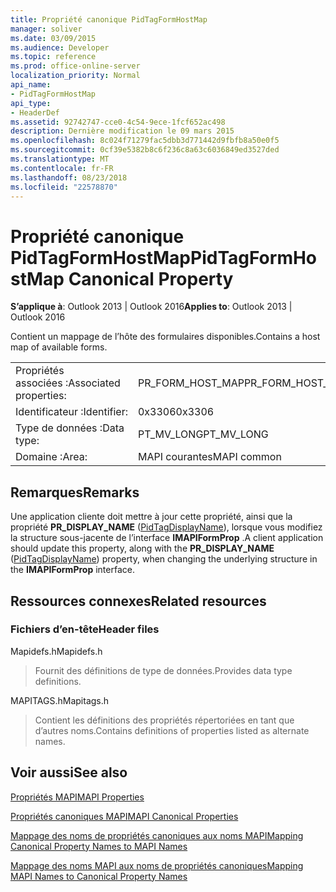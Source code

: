 ```yaml
---
title: Propriété canonique PidTagFormHostMap
manager: soliver
ms.date: 03/09/2015
ms.audience: Developer
ms.topic: reference
ms.prod: office-online-server
localization_priority: Normal
api_name:
- PidTagFormHostMap
api_type:
- HeaderDef
ms.assetid: 92742747-cce0-4c54-9ece-1fcf652ac498
description: Dernière modification le 09 mars 2015
ms.openlocfilehash: 8c024f71279fac5dbb3d771442d9fbfb8a50e0f5
ms.sourcegitcommit: 0cf39e5382b8c6f236c8a63c6036849ed3527ded
ms.translationtype: MT
ms.contentlocale: fr-FR
ms.lasthandoff: 08/23/2018
ms.locfileid: "22578870"
---
```

# <a name="pidtagformhostmap-canonical-property"></a><span data-ttu-id="e91f9-103">Propriété canonique PidTagFormHostMap</span><span class="sxs-lookup"><span data-stu-id="e91f9-103">PidTagFormHostMap Canonical Property</span></span>

  
  
<span data-ttu-id="e91f9-104">**S’applique à**: Outlook 2013 | Outlook 2016</span><span class="sxs-lookup"><span data-stu-id="e91f9-104">**Applies to**: Outlook 2013 | Outlook 2016</span></span> 
  
<span data-ttu-id="e91f9-105">Contient un mappage de l’hôte des formulaires disponibles.</span><span class="sxs-lookup"><span data-stu-id="e91f9-105">Contains a host map of available forms.</span></span> 
  
|||
|:-----|:-----|
|<span data-ttu-id="e91f9-106">Propriétés associées :</span><span class="sxs-lookup"><span data-stu-id="e91f9-106">Associated properties:</span></span>  <br/> |<span data-ttu-id="e91f9-107">PR_FORM_HOST_MAP</span><span class="sxs-lookup"><span data-stu-id="e91f9-107">PR_FORM_HOST_MAP</span></span>  <br/> |
|<span data-ttu-id="e91f9-108">Identificateur :</span><span class="sxs-lookup"><span data-stu-id="e91f9-108">Identifier:</span></span>  <br/> |<span data-ttu-id="e91f9-109">0x3306</span><span class="sxs-lookup"><span data-stu-id="e91f9-109">0x3306</span></span>  <br/> |
|<span data-ttu-id="e91f9-110">Type de données :</span><span class="sxs-lookup"><span data-stu-id="e91f9-110">Data type:</span></span>  <br/> |<span data-ttu-id="e91f9-111">PT_MV_LONG</span><span class="sxs-lookup"><span data-stu-id="e91f9-111">PT_MV_LONG</span></span>  <br/> |
|<span data-ttu-id="e91f9-112">Domaine :</span><span class="sxs-lookup"><span data-stu-id="e91f9-112">Area:</span></span>  <br/> |<span data-ttu-id="e91f9-113">MAPI courantes</span><span class="sxs-lookup"><span data-stu-id="e91f9-113">MAPI common</span></span>  <br/> |
   
## <a name="remarks"></a><span data-ttu-id="e91f9-114">Remarques</span><span class="sxs-lookup"><span data-stu-id="e91f9-114">Remarks</span></span>

<span data-ttu-id="e91f9-115">Une application cliente doit mettre à jour cette propriété, ainsi que la propriété **PR_DISPLAY_NAME** ([PidTagDisplayName](pidtagdisplayname-canonical-property.md)), lorsque vous modifiez la structure sous-jacente de l’interface **IMAPIFormProp** .</span><span class="sxs-lookup"><span data-stu-id="e91f9-115">A client application should update this property, along with the **PR_DISPLAY_NAME** ([PidTagDisplayName](pidtagdisplayname-canonical-property.md)) property, when changing the underlying structure in the **IMAPIFormProp** interface.</span></span> 
  
## <a name="related-resources"></a><span data-ttu-id="e91f9-116">Ressources connexes</span><span class="sxs-lookup"><span data-stu-id="e91f9-116">Related resources</span></span>

### <a name="header-files"></a><span data-ttu-id="e91f9-117">Fichiers d’en-tête</span><span class="sxs-lookup"><span data-stu-id="e91f9-117">Header files</span></span>

<span data-ttu-id="e91f9-118">Mapidefs.h</span><span class="sxs-lookup"><span data-stu-id="e91f9-118">Mapidefs.h</span></span>
  
> <span data-ttu-id="e91f9-119">Fournit des définitions de type de données.</span><span class="sxs-lookup"><span data-stu-id="e91f9-119">Provides data type definitions.</span></span>
    
<span data-ttu-id="e91f9-120">MAPITAGS.h</span><span class="sxs-lookup"><span data-stu-id="e91f9-120">Mapitags.h</span></span>
  
> <span data-ttu-id="e91f9-121">Contient les définitions des propriétés répertoriées en tant que d’autres noms.</span><span class="sxs-lookup"><span data-stu-id="e91f9-121">Contains definitions of properties listed as alternate names.</span></span>
    
## <a name="see-also"></a><span data-ttu-id="e91f9-122">Voir aussi</span><span class="sxs-lookup"><span data-stu-id="e91f9-122">See also</span></span>



[<span data-ttu-id="e91f9-123">Propriétés MAPI</span><span class="sxs-lookup"><span data-stu-id="e91f9-123">MAPI Properties</span></span>](mapi-properties.md)
  
[<span data-ttu-id="e91f9-124">Propriétés canoniques MAPI</span><span class="sxs-lookup"><span data-stu-id="e91f9-124">MAPI Canonical Properties</span></span>](mapi-canonical-properties.md)
  
[<span data-ttu-id="e91f9-125">Mappage des noms de propriétés canoniques aux noms MAPI</span><span class="sxs-lookup"><span data-stu-id="e91f9-125">Mapping Canonical Property Names to MAPI Names</span></span>](mapping-canonical-property-names-to-mapi-names.md)
  
[<span data-ttu-id="e91f9-126">Mappage des noms MAPI aux noms de propriétés canoniques</span><span class="sxs-lookup"><span data-stu-id="e91f9-126">Mapping MAPI Names to Canonical Property Names</span></span>](mapping-mapi-names-to-canonical-property-names.md)

